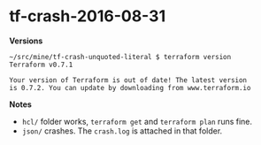 # tf-crash-2016-08-31

**Versions**

```
~/src/mine/tf-crash-unquoted-literal $ terraform version
Terraform v0.7.1

Your version of Terraform is out of date! The latest version
is 0.7.2. You can update by downloading from www.terraform.io
```

**Notes**

- `hcl/` folder works, `terraform get` and `terraform plan` runs fine.
- `json/` crashes. The `crash.log` is attached in that folder.

